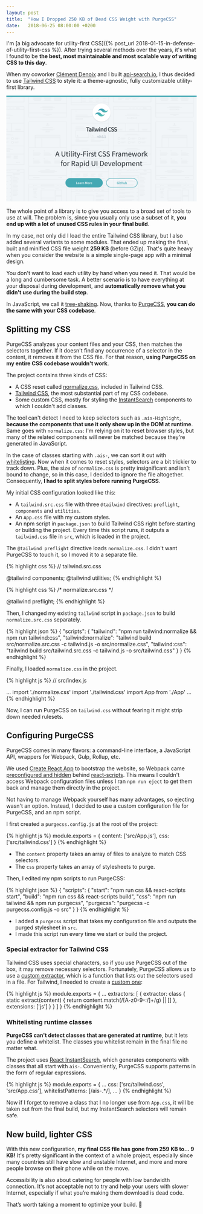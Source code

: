 ```yaml
---
layout: post
title:  "How I Dropped 250 KB of Dead CSS Weight with PurgeCSS"
date:   2018-06-25 08:00:00 +0200
---
```


I'm [a big advocate for utility-first CSS]({% post_url 2018-01-15-in-defense-of-utility-first-css %}). After trying several methods over the years, it's what I found to be **the best, most maintainable and most scalable way of writing CSS to this day**.

When my coworker [Clément Denoix][github:clemfromspace] and I built [api-search.io][api-search], I thus decided to use [Tailwind CSS][tailwindcss] to style it: a theme-agnostic, fully customizable utility-first library.

![Tailwind CSS](assets/2018-06-25/tailwind-css.png)

The whole point of a library is to give you access to a broad set of tools to use at will. The problem is, since you usually only use a subset of it, **you end up with a lot of unused CSS rules in your final build**.

In my case, not only did I load the entire Tailwind CSS library, but I also added several variants to some modules. That ended up making the final, built and minified CSS file weight **259 KB** (before GZip). That's quite heavy when you consider the website is a simple single-page app with a minimal design.

You don't want to load each utility by hand when you need it. That would be a long and cumbersome task. A better scenario is to have everything at your disposal during development, and **automatically remove what you didn't use during the build step**.

In JavaScript, we call it [tree-shaking][mdn:tree-shaking]. Now, thanks to [PurgeCSS][purgecss], **you can do the same with your CSS codebase**.

## Splitting my CSS

PurgeCSS analyzes your content files and your CSS, then matches the selectors together. If it doesn't find any occurrence of a selector in the content, it removes it from the CSS file. For that reason, **using PurgeCSS on my entire CSS codebase wouldn't work**.

The project contains three kinds of CSS:

- A CSS reset called [normalize.css][github:normalize.css], included in Tailwind CSS.
- [Tailwind CSS][tailwindcss], the most substantial part of my CSS codebase.
- Some custom CSS, mostly for styling the [InstantSearch][algolia:react-instantsearch] components to which I couldn't add classes.

The tool can't detect I need to keep selectors such as `.ais-Highlight`, **because the components that use it only show up in the DOM at runtime**. Same goes with `normalize.css`: I'm relying on it to reset browser styles, but many of the related components will never be matched because they're generated in JavaScript.

In the case of classes starting with `.ais-`, we can sort it out with [whitelisting](#whitelisting-runtime-classes). Now when it comes to reset styles, selectors are a bit trickier to track down. Plus, the size of `normalize.css` is pretty insignificant and isn't bound to change, so in this case, I decided to ignore the file altogether. Consequently, **I had to split styles before running PurgeCSS**.

My initial CSS configuration looked like this:

- A `tailwind.src.css` file with three `@tailwind` directives: `preflight`, `components` and `utilities`.
- An `App.css` file with my custom styles.
- An npm script in `package.json` to build Tailwind CSS right before starting or building the project. Every time this script runs, it outputs a `tailwind.css` file in `src`, which is loaded in the project.

The `@tailwind preflight` directive loads `normalize.css`. I didn't want PurgeCSS to touch it, so I moved it to a separate file.

{% highlight css %}
// tailwind.src.css

@tailwind components;
@tailwind utilities;
{% endhighlight %}

{% highlight css %}
/* normalize.src.css */

@tailwind preflight;
{% endhighlight %}

Then, I changed my existing `tailwind` script in `package.json` to build `normalize.src.css` separately.

{% highlight json %}
{
  "scripts": {
    "tailwind": "npm run tailwind:normalize && npm run tailwind:css",
    "tailwind:normalize": "tailwind build src/normalize.src.css -c tailwind.js -o src/normalize.css",
    "tailwind:css": "tailwind build src/tailwind.src.css -c tailwind.js -o src/tailwind.css"
  }
}
{% endhighlight %}

Finally, I loaded `normalize.css` in the project.

{% highlight js %}
// src/index.js

...
import './normalize.css'
import './tailwind.css'
import App from './App'
...
{% endhighlight %}

Now, I can run PurgeCSS on `tailwind.css` without fearing it might strip down needed rulesets.

## Configuring PurgeCSS

PurgeCSS comes in many flavors: a command-line interface, a JavaScript API, wrappers for Webpack, Gulp, Rollup, etc.

We used [Create React App][github:create-react-app] to bootstrap the website, so Webpack came [preconfigured and hidden][github:create-react-app:webpack] behind [react-scripts][npm:react-scripts]. This means I couldn't access Webpack configuration files unless I ran `npm run eject` to get them back and manage them directly in the project.

Not having to manage Webpack yourself has many advantages, so ejecting wasn't an option. Instead, I decided to use a custom configuration file for PurgeCSS, and an npm script.

I first created a `purgecss.config.js` at the root of the project:

{% highlight js %}
module.exports = {
  content: ['src/App.js'],
  css: ['src/tailwind.css']
}
{% endhighlight %}

- The `content` property takes an array of files to analyze to match CSS selectors.
- The `css` property takes an array of stylesheets to purge.

Then, I edited my npm scripts to run PurgeCSS:

{% highlight json %}
{
  "scripts": {
    "start": "npm run css && react-scripts start",
    "build": "npm run css && react-scripts build",
    "css": "npm run tailwind && npm run purgecss",
    "purgecss": "purgecss -c purgecss.config.js -o src"
  }
}
{% endhighlight %}

- I added a `purgecss` script that takes my configuration file and outputs the purged stylesheet in `src`.
- I made this script run every time we start or build the project.

### Special extractor for Tailwind CSS

Tailwind CSS uses special characters, so if you use PurgeCSS out of the box, it may remove necessary selectors. Fortunately, PurgeCSS allows us to use a [custom extractor][purgecss:creating-an-extractor], which is a function that lists out the selectors used in a file. For Tailwind, I needed to create a [custom one][tailwindcss:controlling-file-size]:

{% highlight js %}
module.exports = {
  ...
  extractors: [
    {
      extractor: class {
        static extract(content) {
          return content.match(/[A-z0-9-:\/]+/g) || []
        },
        extensions: ['js']
      }
    }
  ]
}
{% endhighlight %}

### Whitelisting runtime classes

**PurgeCSS can't detect classes that are generated at runtime**, but it lets you define a whitelist. The classes you whitelist remain in the final file no matter what.

The project uses [React InstantSearch][algolia:react-instantsearch], which generates components with classes that all start with `ais-`. Conveniently, PurgeCSS supports patterns in the form of regular expressions.

{% highlight js %}
module.exports = {
  ...
  css: ['src/tailwind.css', 'src/App.css'],
  whitelistPatterns: [/ais-.*/],
  ...
}
{% endhighlight %}

Now if I forget to remove a class that I no longer use from `App.css`, it will be taken out from the final build, but my InstantSearch selectors will remain safe.

## New build, lighter CSS

With this new configuration, **my final CSS file has gone from 259 KB  to… 9 KB!** It's pretty significant in the context of a whole project, especially since many countries still have slow and unstable Internet, and more and more people browse on their phone while on the move.

Accessibility is also about catering for people with low bandwidth connection. It's not acceptable not to try and help your users with slower Internet, especially if what you’re making them download is dead code.

That’s worth taking a moment to optimize your build. 🙂

[github:clemfromspace]: https://github.com/clemfromspace
[api-search]: https://www.api-search.io/
[tailwindcss]: https://tailwindcss.com/
[mdn:tree-shaking]: https://developer.mozilla.org/en-US/docs/Glossary/Tree_shaking
[purgecss]: https://www.purgecss.com/
[github:normalize.css]: https://github.com/necolas/normalize.css
[algolia:react-instantsearch]: https://community.algolia.com/react-instantsearch/
[github:create-react-app]: https://github.com/facebook/create-react-app
[github:create-react-app:webpack]: https://github.com/facebook/create-react-app#get-started-immediately
[npm:react-scripts]: https://www.npmjs.com/package/react-scripts
[purgecss:creating-an-extractor]: https://www.purgecss.com/extractors#creating-an-extractor
[tailwindcss:controlling-file-size]: https://tailwindcss.com/docs/controlling-file-size/
